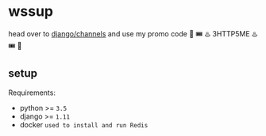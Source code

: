 # wssup

head over to [django/channels](https://github.com/django/channels) and use my promo code :rotating_light: :tickets: :hotsprings: 3HTTP5ME :hotsprings: :tickets: :rotating_light:

## setup

Requirements:

* python >= `3.5`
* django >= `1.11`
* docker `used to install and run Redis`
